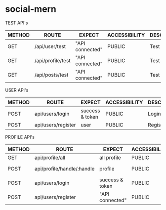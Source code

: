 # social-mern

TEST API's

| METHOD 	  | ROUTE             	| EXPECT          	  | ACCESSIBILITY 	| DESCRIPTION 	|
|--------	  |-------------------	|-----------------	  |---------------	|-------------	|
| GET    	  | /api/user/test    	| "API connected" 	  | PUBLIC        	| Test route  	|
| GET    	  | /api/profile/test 	| "API connected" 	  | PUBLIC        	| Test route  	|
| GET    	  | /api/posts/test   	| "API connected" 	  | PUBLIC        	| Test route  	|


USER API's

| METHOD 	  | ROUTE             	| EXPECT          	| ACCESSIBILITY 	| DESCRIPTION 	|
|--------	  |-------------------	|-----------------	|---------------	|-------------	|
| POST    	| api/users/login    	| success & token 	| PUBLIC        	| Login route  	|
| POST    	| api/users/register 	| user            	| PUBLIC        	| Register route|



PROFILE API's

| METHOD 	  | ROUTE             	        | EXPECT          	| ACCESSIBILITY 	| DESCRIPTION 	|
|--------	  |-------------------	        |-----------------	|---------------	|-------------	|
| GET    	  | api/profile/all  	          | all profile     	| PUBLIC        	| all profile  	|
| POST    	| api/profile/handle/:handle 	| profile         	| PUBLIC        	| handle > e.g. /handle/saurabh |
| POST    	| api/users/login    	        | success & token 	| PUBLIC        	| Login route  	|
| POST    	| api/users/register 	        | "API connected" 	| PUBLIC        	| Rgister route |

